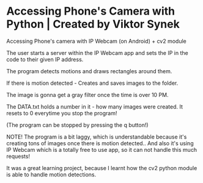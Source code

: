 #  Accessing Phone's Camera with Python | Created by Viktor Synek
Accessing Phone's camera with IP Webcam (on Android) + cv2 module

The user starts a server within the IP Webcam app and sets the IP in the code to their given IP address.

The program detects motions and draws rectangles around them.

If there is motion detected - Creates and saves images to the folder.

The image is gonna get a gray filter once the time is over 10 PM.

The DATA.txt holds a number in it - how many images were created. 
It resets to 0 everytime you stop the program!

(The program can be stopped by pressing the q button!)


NOTE! The program is a bit laggy, which is understandable because it's creating tons of images once there is motion
detected.. And also it's using IP Webcam which is a totally free to use app, so it can not handle this much requests!

It was a great learning project, because I learnt how the cv2 python module is able to handle motion detections.

